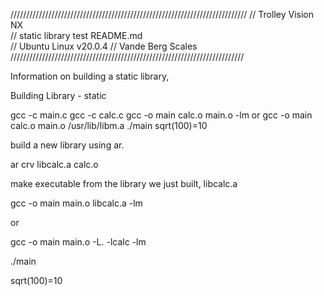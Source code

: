  ///////////////////////////////////////////////////////////////////////////
 //                        Trolley Vision NX                               
 //                    static library test README.md                     
 //                       Ubuntu Linux v20.0.4
 //                         Vande Berg Scales
 //////////////////////////////////////////////////////////////////////////

Information on building a static library, 

Building Library - static

gcc -c main.c
gcc -c calc.c
gcc -o main calc.o main.o -lm   or   gcc -o main calc.o main.o /usr/lib/libm.a
 ./main
sqrt(100)=10

 build a new library using ar.
 
 ar crv libcalc.a calc.o

make executable from the library we just built, libcalc.a

 gcc -o main main.o libcalc.a -lm   

or

 gcc -o main main.o -L. -lcalc -lm

./main

sqrt(100)=10

